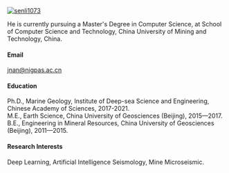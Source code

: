 

[![senli1073](https://img.shields.io/badge/senli1073-github-blue?logo=github)](https://github.com/senli1073)

He is currently pursuing a Master's Degree in Computer Science, at School of Computer Science and Technology, China University of Mining and Technology, China.

#### Email
jnan@nigpas.ac.cn

#### Education
Ph.D., Marine Geology, Institute of Deep-sea Science and Engineering, Chinese Academy of Sciences, 2017-2021.\
M.E., Earth Science, China University of Geosciences (Beijing), 2015—2017.
B.E., Engineering in Mineral Resources, China University of Geosciences (Beijing), 2011—2015.

#### Research Interests
Deep Learning, Artificial Intelligence Seismology, Mine Microseismic.

